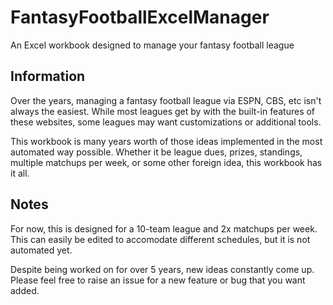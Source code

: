 # FantasyFootballExcelManager
An Excel workbook designed to manage your fantasy football league

## Information
Over the years, managing a fantasy football league via ESPN, CBS, etc isn't always the easiest. While most leagues get by with the built-in features of these websites, some leagues may want customizations or additional tools.

This workbook is many years worth of those ideas implemented in the most automated way possible. Whether it be league dues, prizes, standings, multiple matchups per week, or some other foreign idea, this workbook has it all.

## Notes
For now, this is designed for a 10-team league and 2x matchups per week. This can easily be edited to accomodate different schedules, but it is not automated yet.

Despite being worked on for over 5 years, new ideas constantly come up. Please feel free to raise an issue for a new feature or bug that you want added.
